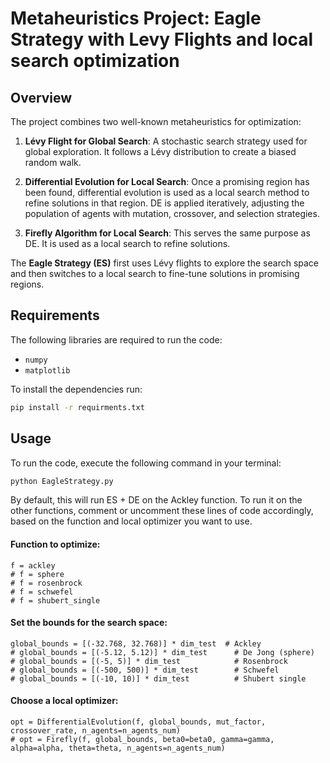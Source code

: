 # Metaheuristics Project: Eagle Strategy with Levy Flights and local search optimization

## Overview
The project combines two well-known metaheuristics for optimization:

1. **Lévy Flight for Global Search**: A stochastic search strategy used for global exploration. It follows a Lévy distribution to create a biased random walk.

2. **Differential Evolution for Local Search**: Once a promising region has been found, differential evolution is used as a local search method to refine solutions in that region. DE is applied iteratively, adjusting the population of agents with mutation, crossover, and selection strategies.

3. **Firefly Algorithm for Local Search**: This serves the same purpose as DE. It is used as a local search to refine solutions.

The **Eagle Strategy (ES)** first uses Lévy flights to explore the search space and then switches to a local search to fine-tune solutions in promising regions.

## Requirements
The following libraries are required to run the code:
- `numpy`
- `matplotlib`

To install the dependencies run:
```bash
pip install -r requirments.txt
```

## Usage
To run the code, execute the following command in your terminal:
```bash
python EagleStrategy.py
```

By default, this will run ES + DE on the Ackley function. To run it on the other functions, comment or uncomment these lines of code accordingly, based on the function and local optimizer you want to use.

#### Function to optimize:

```angular2html
f = ackley
# f = sphere
# f = rosenbrock
# f = schwefel
# f = shubert_single
```

#### Set the bounds for the search space:

```angular2html
global_bounds = [(-32.768, 32.768)] * dim_test  # Ackley
# global_bounds = [(-5.12, 5.12)] * dim_test      # De Jong (sphere)
# global_bounds = [(-5, 5)] * dim_test            # Rosenbrock
# global_bounds = [(-500, 500)] * dim_test        # Schwefel
# global_bounds = [(-10, 10)] * dim_test          # Shubert single
```

#### Choose a local optimizer:

```angular2html
opt = DifferentialEvolution(f, global_bounds, mut_factor, crossover_rate, n_agents=n_agents_num)
# opt = Firefly(f, global_bounds, beta0=beta0, gamma=gamma, alpha=alpha, theta=theta, n_agents=n_agents_num)
```
